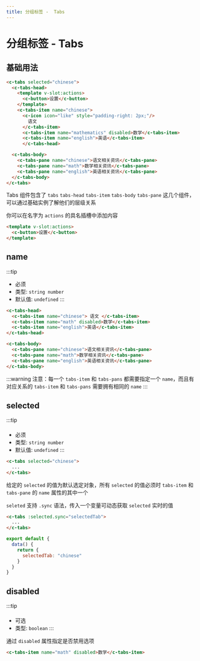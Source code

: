 ```yaml
---
title: 分组标签 -  Tabs 
---
```


# 分组标签 - Tabs

## 基础用法

<tabs-tabs-demo></tabs-tabs-demo>

```html
<c-tabs selected="chinese">
  <c-tabs-head>
    <template v-slot:actions>
      <c-button>设置</c-button>
    </template>
    <c-tabs-item name="chinese">
      <c-icon icon="like" style="padding-right: 2px;"/>
        语文
      </c-tabs-item>
      <c-tabs-item name="mathematics" disabled>数学</c-tabs-item>
      <c-tabs-item name="english">英语</c-tabs-item>
      </c-tabs-head>

  <c-tabs-body>
    <c-tabs-pane name="chinese">语文相关资讯</c-tabs-pane>
    <c-tabs-pane name="math">数学相关资讯</c-tabs-pane>
    <c-tabs-pane name="english">英语相关资讯</c-tabs-pane>
  </c-tabs-body>
</c-tabs>
```

Tabs 组件包含了 `tabs` `tabs-head` `tabs-item` `tabs-body` `tabs-pane` 这几个组件，可以通过基础实例了解他们的层级关系

你可以在名字为 `actions` 的具名插槽中添加内容

```html
<template v-slot:actions>
  <c-button>设置</c-button>
</template>
```

name
---

:::tip
* 必须
* 类型: `string number`
* 默认值: `undefined`
:::

```html
<c-tabs-head>
  <c-tabs-item name="chinese"> 语文 </c-tabs-item>
  <c-tabs-item name="math" disabled>数学</c-tabs-item>
  <c-tabs-item name="english">英语</c-tabs-item>
</c-tabs-head>

<c-tabs-body>
  <c-tabs-pane name="chinese">语文相关资讯</c-tabs-pane>
  <c-tabs-pane name="math">数学相关资讯</c-tabs-pane>
  <c-tabs-pane name="english">英语相关资讯</c-tabs-pane>
</c-tabs-body>
```

:::warning
注意：每一个 `tabs-item` 和 `tabs-pans` 都需要指定一个 `name`，而且有对应关系的 `tabs-item` 和 `tabs-pans` 需要拥有相同的 `name`
:::

selected
---

:::tip
####
* 必须
* 类型: `string number`
* 默认值: `undefined`
:::

```html
<c-tabs selected="chinese">
  ...
</c-tabs>
```

给定的 `selected` 的值为默认选定对象，所有 `selected` 的值必须时 `tabs-item` 和 `tabs-pane` 的 `name` 属性的其中一个

`seleted` 支持 `.sync` 语法，传入一个变量可动态获取 `selected` 实时的值

<tabs-tabs-selected></tabs-tabs-selected>

```html
<c-tabs :selected.sync="selectedTab">
  ...
</c-tabs>
```

```javascript
export default {
  data() {
    return {
      selectedTab: "chinese"
    }
  }
}
```

disabled
---

:::tip
#### 
* 可选
* 类型: `boolean`
:::

<tabs-tabs-disabled></tabs-tabs-disabled>

通过 `disabled` 属性指定是否禁用选项

```html
<c-tabs-item name="math" disabled>数学</c-tabs-item>
```
